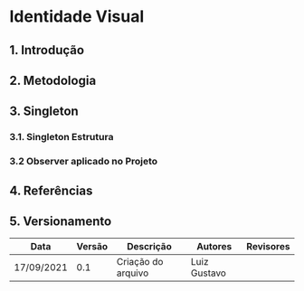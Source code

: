 # Identidade Visual

## 1. Introdução



## 2. Metodologia



## 3. Singleton





### 3.1. Singleton Estrutura 



### 3.2 Observer aplicado no Projeto



## 4. Referências



## 5. Versionamento

| Data       | Versão | Descrição         | Autores       | Revisores    |
| ---------- | ------ | ----------------- | ------------- | -----------  |
| 17/09/2021 | 0.1    | Criação do arquivo| Luiz Gustavo  |              |
